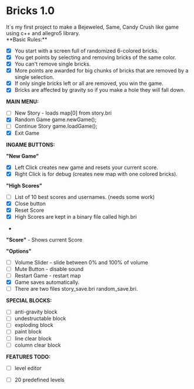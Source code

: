 <h1>Bricks 1.0<br></h1>
It`s my first project to make a Bejeweled, Same, Candy Crush like game using c++ and allegro5 library.<br>
**Basic Rules:**

 * [x] You start with a screen full of randomized 6-colored bricks. 
 * [x] You get points by selecting and removing bricks of the same color.
 * [x] You can't remove single bricks.
 * [x] More points are awarded for big chunks of bricks that are removed by a single selection.
 * [x] If only single bricks left or all are removed, you win the game.
 * [x] Bricks are affected by gravity so if you make a hole they will fall down.

**MAIN MENU:**

 * [ ] New Story - loads map[0] from story.bri 
 * [x] Random Game game.newGame(); 
 * [ ] Continue Story game.loadGame(); 
 * [x] Exit Game

**INGAME BUTTONS:**

**"New Game"**

 * [x] Left Click creates new game and resets your current score.
 * [x] Right Click is for debug (creates new map with one colored bricks).

**"High Scores"**

* [ ] List of 10 best scores and usernames. (needs some work)
* [x] Close button
* [x] Reset Score
* [x] High Scores are kept in a binary file called high.bri
* 
**"Score"** - Shows current Score

**"Options"**

 * [ ] Volume Slider - slide between 0% and 100% of volume 
 * [ ] Mute Button - disable sound 
 * [ ] Restart Game - restart map 
 * [x] Game saves automatically. 
 * [ ] There are two files story_save.bri random_save.bri. 

**SPECIAL BLOCKS:**

* [ ] anti-gravity block 
* [ ] undestructable block 
* [ ] exploding block 
* [ ] paint block 
* [ ] line clear block 
* [ ] column clear block 

**FEATURES TODO:**
* [ ] level editor
* [ ] 20 predefined levels





